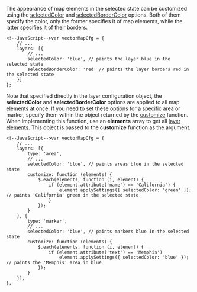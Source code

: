 The appearance of map elements in the selected state can be customized using the [selectedColor](/api-reference/20%20Data%20Visualization%20Widgets/70%20dxVectorMap/1%20Configuration/layers/selectedColor.md '/Documentation/ApiReference/Data_Visualization_Widgets/dxVectorMap/Configuration/layers/#selectedColor') and [selectedBorderColor](/api-reference/20%20Data%20Visualization%20Widgets/70%20dxVectorMap/1%20Configuration/layers/selectedBorderColor.md '/Documentation/ApiReference/Data_Visualization_Widgets/dxVectorMap/Configuration/layers/#selectedBorderColor') options. Both of them specify the color, only the former specifies it of map elements, while the latter specifies it of their borders.

	<!--JavaScript-->var vectorMapCfg = {
		// ...
		layers: [{
			// ...
			selectedColor: 'blue', // paints the layer blue in the selected state
			selectedBorderColor: 'red' // paints the layer borders red in the selected state
		}]
	};

Note that specified directly in the layer configuration object, the **selectedColor** and **selectedBorderColor** options are applied to all map elements at once. If you need to set these options for a specific area or marker, specify them within the object returned by the [customize](/api-reference/20%20Data%20Visualization%20Widgets/70%20dxVectorMap/1%20Configuration/layers/customize.md '/Documentation/ApiReference/Data_Visualization_Widgets/dxVectorMap/Configuration/layers/#customize') function. When implementing this function, use an **elements** array to get all [layer elements](/api-reference/20%20Data%20Visualization%20Widgets/70%20dxVectorMap/7%20Map%20Elements/Layer%20Element '/Documentation/ApiReference/Data_Visualization_Widgets/dxVectorMap/Map_Elements/Layer_Element/'). This object is passed to the **customize** function as the argument.

	<!--JavaScript-->var vectorMapCfg = {
		// ...
		layers: [{
			type: 'area',
			// ...
			selectedColor: 'blue', // paints areas blue in the selected state
			customize: function (elements) {
				$.each(elements, function (i, element) {
					if (element.attribute('name') == 'California') {
						element.applySettings({ selectedColor: 'green' }); // paints 'California' green in the selected state
					}
				});
			}
		}, {
			type: 'marker',
			// ...
			selectedColor: 'blue', // paints markers blue in the selected state
			customize: function (elements) {
				$.each(elements, function (i, element) {
					if (element.attribute('text') == 'Memphis')
						element.applySettings({ selectedColor: 'blue' });  // paints the 'Memphis' area in blue
				});
			}
		}],
	};
